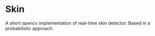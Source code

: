 Skin
====

A short opencv implementation of real-time skin detector. Based in a probabilistic approach.
